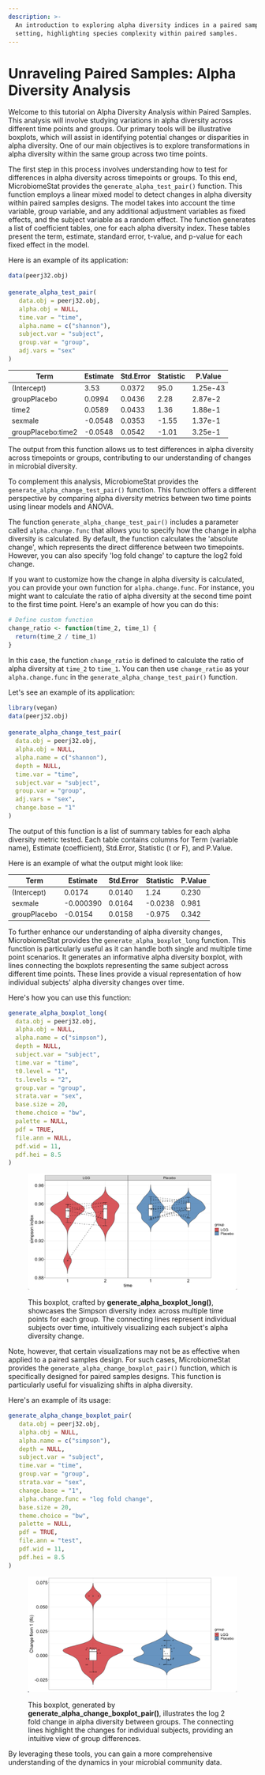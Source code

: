 ```yaml
---
description: >-
  An introduction to exploring alpha diversity indices in a paired sample
  setting, highlighting species complexity within paired samples.
---
```


# Unraveling Paired Samples: Alpha Diversity Analysis

Welcome to this tutorial on Alpha Diversity Analysis within Paired Samples. This analysis will involve studying variations in alpha diversity across different time points and groups. Our primary tools will be illustrative boxplots, which will assist in identifying potential changes or disparities in alpha diversity. One of our main objectives is to explore transformations in alpha diversity within the same group across two time points.

The first step in this process involves understanding how to test for differences in alpha diversity across timepoints or groups. To this end, MicrobiomeStat provides the `generate_alpha_test_pair()` function. This function employs a linear mixed model to detect changes in alpha diversity within paired samples designs. The model takes into account the time variable, group variable, and any additional adjustment variables as fixed effects, and the subject variable as a random effect. The function generates a list of coefficient tables, one for each alpha diversity index. These tables present the term, estimate, standard error, t-value, and p-value for each fixed effect in the model.

Here is an example of its application:

```r
data(peerj32.obj)

generate_alpha_test_pair(
   data.obj = peerj32.obj,
   alpha.obj = NULL,
   time.var = "time",
   alpha.name = c("shannon"),
   subject.var = "subject",
   group.var = "group",
   adj.vars = "sex"
)
```

| Term               | Estimate | Std.Error | Statistic | P.Value   |
|--------------------|----------|----------|-----------|----------|
| (Intercept)        | 3.53     | 0.0372   | 95.0      | 1.25e-43 |
| groupPlacebo       | 0.0994   | 0.0436   | 2.28      | 2.87e-2  |
| time2              | 0.0589   | 0.0433   | 1.36      | 1.88e-1  |
| sexmale            | -0.0548  | 0.0353   | -1.55     | 1.37e-1  |
| groupPlacebo:time2 | -0.0548  | 0.0542   | -1.01     | 3.25e-1  |

The output from this function allows us to test differences in alpha diversity across timepoints or groups, contributing to our understanding of changes in microbial diversity. 

To complement this analysis, MicrobiomeStat provides the `generate_alpha_change_test_pair()` function. This function offers a different perspective by comparing alpha diversity metrics between two time points using linear models and ANOVA.

The function `generate_alpha_change_test_pair()` includes a parameter called `alpha.change.func` that allows you to specify how the change in alpha diversity is calculated. By default, the function calculates the 'absolute change', which represents the direct difference between two timepoints. However, you can also specify 'log fold change' to capture the log2 fold change. 

If you want to customize how the change in alpha diversity is calculated, you can provide your own function for `alpha.change.func`. For instance, you might want to calculate the ratio of alpha diversity at the second time point to the first time point. Here's an example of how you can do this:

```r
# Define custom function
change_ratio <- function(time_2, time_1) {
  return(time_2 / time_1)
}
```

In this case, the function `change_ratio` is defined to calculate the ratio of alpha diversity at `time_2` to `time_1`. You can then use `change_ratio` as your `alpha.change.func` in the `generate_alpha_change_test_pair()` function. 

Let's see an example of its application:

```r
library(vegan)
data(peerj32.obj)

generate_alpha_change_test_pair(
  data.obj = peerj32.obj,
  alpha.obj = NULL,
  alpha.name = c("shannon"), 
  depth = NULL,
  time.var = "time",
  subject.var = "subject",
  group.var = "group",
  adj.vars = "sex",
  change.base = "1"  
)
```

The output of this function is a list of summary tables for each alpha diversity metric tested. Each table contains columns for Term (variable name), Estimate (coefficient), Std.Error, Statistic (t or F), and P.Value.

Here is an example of what the output might look like:

| Term         | Estimate  | Std.Error | Statistic | P.Value |
| ------------ | --------- | --------- | --------- | ------- |
| (Intercept)  | 0.0174    | 0.0140    | 1.24      | 0.230   |
| sexmale      | -0.000390 | 0.0164    | -0.0238   | 0.981   |
| groupPlacebo | -0.0154   | 0.0158    | -0.975    | 0.342   |

To further enhance our understanding of alpha diversity changes, MicrobiomeStat provides the `generate_alpha_boxplot_long` function. This function is particularly useful as it can handle both single and multiple time point scenarios. It generates an informative alpha diversity boxplot, with lines connecting the boxplots representing the same subject across different time points. These lines provide a visual representation of how individual subjects' alpha diversity changes over time.

Here's how you can use this function:

```r
generate_alpha_boxplot_long(
  data.obj = peerj32.obj,
  alpha.obj = NULL,
  alpha.name = c("simpson"),
  depth = NULL,
  subject.var = "subject",
  time.var = "time",
  t0.level = "1",
  ts.levels = "2",
  group.var = "group",
  strata.var = "sex",
  base.size = 20,
  theme.choice = "bw",
  palette = NULL,
  pdf = TRUE,
  file.ann = NULL,
  pdf.wid = 11,
  pdf.hei = 8.5
)
```

<figure><img src="../.gitbook/assets/Screenshot 2023-06-12 at 14.35.00.png" alt=""><figcaption><p>This boxplot, crafted by <strong>generate_alpha_boxplot_long()</strong>, showcases the Simpson diversity index across multiple time points for each group. The connecting lines represent individual subjects over time, intuitively visualizing each subject's alpha diversity change.</p></figcaption></figure>

Note, however, that certain visualizations may not be as effective when applied to a paired samples design. For such cases, MicrobiomeStat provides the `generate_alpha_change_boxplot_pair()` function, which is specifically designed for paired samples designs. This function is particularly useful for visualizing shifts in alpha diversity.

Here's an example of its usage:

```r
generate_alpha_change_boxplot_pair(
   data.obj = peerj32.obj,
   alpha.obj = NULL,
   alpha.name = c("simpson"),
   depth = NULL,
   subject.var = "subject",
   time.var = "time",
   group.var = "group",
   strata.var = "sex",
   change.base = "1",
   alpha.change.func = "log fold change",
   base.size = 20,
   theme.choice = "bw",
   palette = NULL,
   pdf = TRUE,
   file.ann = "test",
   pdf.wid = 11,
   pdf.hei = 8.5
)
```

<figure><img src="../.gitbook/assets/Screenshot 2023-06-12 at 14.53.57.png" alt=""><figcaption><p>This boxplot, generated by <strong>generate_alpha_change_boxplot_pair()</strong>, illustrates the log 2 fold change in alpha diversity between groups. The connecting lines highlight the changes for individual subjects, providing an intuitive view of group differences.</p></figcaption></figure>

By leveraging these tools, you can gain a more comprehensive understanding of the dynamics in your microbial community data.

